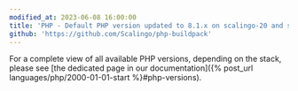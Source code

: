 ```yaml
---
modified_at: 2023-06-08 16:00:00
title: 'PHP - Default PHP version updated to 8.1.x on scalingo-20 and scalingo-22'
github: 'https://github.com/Scalingo/php-buildpack'
---
```


For a complete view of all available PHP versions, depending on the stack,
please see [the dedicated page in our documentation]({% post_url languages/php/2000-01-01-start %}#php-versions).
